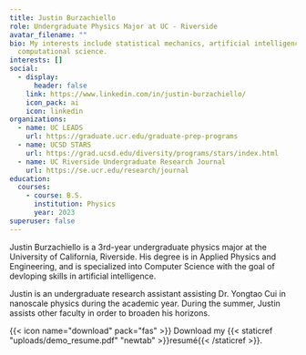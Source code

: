 ```yaml
---
title: Justin Burzachiello
role: Undergraduate Physics Major at UC - Riverside
avatar_filename: ""
bio: My interests include statistical mechanics, artificial intelligence, and
  computational science.
interests: []
social:
  - display:
      header: false
    link: https://www.linkedin.com/in/justin-burzachiello/
    icon_pack: ai
    icon: linkedin
organizations:
  - name: UC LEADS
    url: https://graduate.ucr.edu/graduate-prep-programs
  - name: UCSD STARS
    url: https://grad.ucsd.edu/diversity/programs/stars/index.html
  - name: UC Riverside Undergraduate Research Journal
    url: https://se.ucr.edu/research/journal
education:
  courses:
    - course: B.S.
      institution: Physics
      year: 2023
superuser: false
---
```

Justin Burzachiello is a 3rd-year undergraduate physics major at the University of California, Riverside. His degree is in Applied Physics and Engineering, and is specialized into Computer Science with the goal of devloping skills in artificial intelligence.

Justin is an undergraduate research assistant assisting Dr. Yongtao Cui in nanoscale physics during the academic year. During the summer, Justin assists other faculty in order to broaden his horizons. 

{{< icon name="download" pack="fas" >}} Download my {{< staticref "uploads/demo_resume.pdf" "newtab" >}}resumé{{< /staticref >}}.